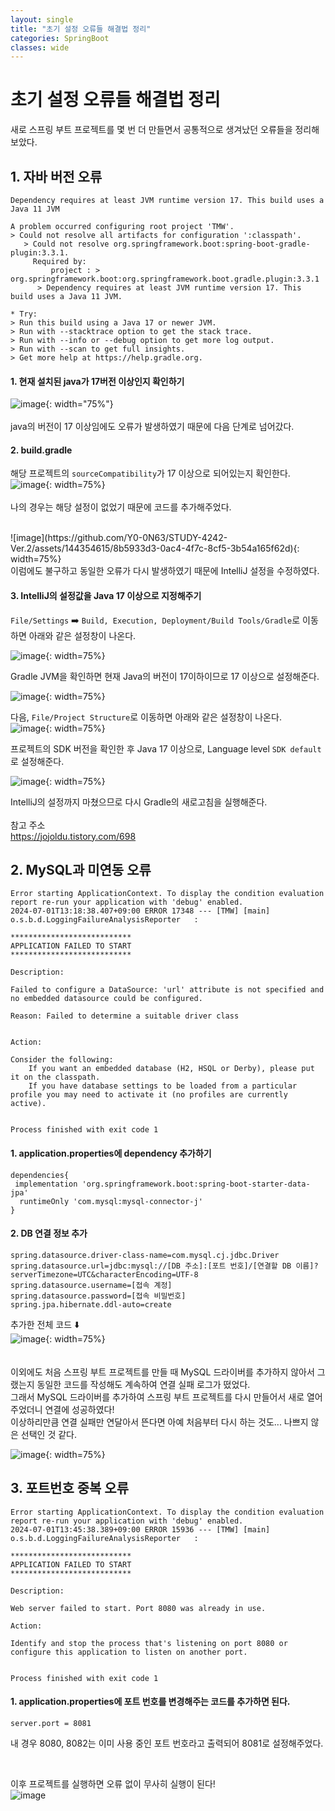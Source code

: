 ```yaml
---
layout: single
title: "초기 설정 오류들 해결법 정리"
categories: SpringBoot
classes: wide
---
```


# 초기 설정 오류들 해결법 정리

새로 스프링 부트 프로젝트를 몇 번 더 만들면서 공통적으로 생겨났던 오류들을 정리해보았다.

## 1. 자바 버전 오류

```
Dependency requires at least JVM runtime version 17. This build uses a Java 11 JVM

A problem occurred configuring root project 'TMW'.
> Could not resolve all artifacts for configuration ':classpath'.
   > Could not resolve org.springframework.boot:spring-boot-gradle-plugin:3.3.1.
     Required by:
         project : > org.springframework.boot:org.springframework.boot.gradle.plugin:3.3.1
      > Dependency requires at least JVM runtime version 17. This build uses a Java 11 JVM.

* Try:
> Run this build using a Java 17 or newer JVM.
> Run with --stacktrace option to get the stack trace.
> Run with --info or --debug option to get more log output.
> Run with --scan to get full insights.
> Get more help at https://help.gradle.org.
```

#### 1. 현재 설치된 java가 17버전 이상인지 확인하기 <br>
![image](https://github.com/Y0-0N63/STUDY-4242-Ver.2/assets/144354615/07d9b70c-71a1-4577-b43b-49d5c681a71b){: width="75%"} <br> <br>
java의 버전이 17 이상임에도 오류가 발생하였기 때문에 다음 단계로 넘어갔다.

#### 2. build.gradle <br>
해당 프로젝트의 `sourceCompatibility`가 17 이상으로 되어있는지 확인한다. <br>
![image](https://github.com/Y0-0N63/STUDY-4242-Ver.2/assets/144354615/0ff84754-9809-450e-aa1c-5e88e0903ac8){: width=75%} <br> <br>
나의 경우는 해당 설정이 없었기 때문에 코드를 추가해주었다. <br>

 <br>
![image](https://github.com/Y0-0N63/STUDY-4242-Ver.2/assets/144354615/8b5933d3-0ac4-4f7c-8cf5-3b54a165f62d){: width=75%} <br>
이럼에도 불구하고 동일한 오류가 다시 발생하였기 때문에 IntelliJ 설정을 수정하였다. <br>

#### 3. IntelliJ의 설정값을 Java 17 이상으로 지정해주기

`File/Settings` ➡️ `Build, Execution, Deployment/Build Tools/Gradle`로 이동하면 아래와 같은 설정창이 나온다.

![image](https://github.com/Y0-0N63/STUDY-4242-Ver.2/assets/144354615/e611970e-6fdd-4f57-ab24-acb33ec3e807){: width=75%} <br>

Gradle JVM을 확인하면 현재 Java의 버전이 17이하이므로 17 이상으로 설정해준다.

![image](https://github.com/Y0-0N63/STUDY-4242-Ver.2/assets/144354615/0c8e94c7-0dfe-4571-b013-11deeeb78cd7){: width=75%} <br>

다음, `File/Project Structure`로 이동하면 아래와 같은 설정창이 나온다. <br>
![image](https://github.com/Y0-0N63/STUDY-4242-Ver.2/assets/144354615/e28e899c-d851-49a4-a1dd-bd4115e29830){: width=75%} <br>

프로젝트의 SDK 버전을 확인한 후 Java 17 이상으로, Language level `SDK default`로 설정해준다.

![image](https://github.com/Y0-0N63/STUDY-4242-Ver.2/assets/144354615/b96a6d8e-b8c6-4405-8d13-0880a9bae39e){: width=75%} 
<br>

IntelliJ의 설정까지 마쳤으므로 다시 Gradle의 새로고침을 실행해준다. <br>
 <br>
참고 주소 <br>
https://jojoldu.tistory.com/698

## 2. MySQL과 미연동 오류

```
Error starting ApplicationContext. To display the condition evaluation report re-run your application with 'debug' enabled.
2024-07-01T13:18:38.407+09:00 ERROR 17348 --- [TMW] [main] o.s.b.d.LoggingFailureAnalysisReporter   : 

***************************
APPLICATION FAILED TO START
***************************

Description:

Failed to configure a DataSource: 'url' attribute is not specified and no embedded datasource could be configured.

Reason: Failed to determine a suitable driver class


Action:

Consider the following:
	If you want an embedded database (H2, HSQL or Derby), please put it on the classpath.
	If you have database settings to be loaded from a particular profile you may need to activate it (no profiles are currently active).


Process finished with exit code 1
```

#### 1. application.properties에 dependency 추가하기

```
dependencies{  
 implementation 'org.springframework.boot:spring-boot-starter-data-jpa'  
  runtimeOnly 'com.mysql:mysql-connector-j'  
}
```

#### 2. DB 연결 정보 추가

```
spring.datasource.driver-class-name=com.mysql.cj.jdbc.Driver  
spring.datasource.url=jdbc:mysql://[DB 주소]:[포트 번호]/[연결할 DB 이름]?serverTimezone=UTC&characterEncoding=UTF-8  
spring.datasource.username=[접속 계정]
spring.datasource.password=[접속 비밀번호]
spring.jpa.hibernate.ddl-auto=create
```

추가한 전체 코드 ⬇️  <br>
![image](https://github.com/Y0-0N63/STUDY-4242-Ver.2/assets/144354615/df864952-0156-4574-8f56-2b21f1b6bab3){: width=75%} <br>
 <br> <br>
이외에도 처음 스프링 부트 프로젝트를 만들 때 MySQL 드라이버를 추가하지 않아서 그랬는지 동일한 코드를 작성해도 계속하여 연결 실패 로그가 떴었다. <br>
그래서  MySQL 드라이버를 추가하여 스프링 부트 프로젝트를 다시 만들어서 새로 열어주었더니 연결에 성공하였다! <br>
이상하리만큼 연결 실패만 연달아서 뜬다면 아예 처음부터 다시 하는 것도... 나쁘지 않은 선택인 것 같다.

![image](https://github.com/Y0-0N63/STUDY-4242-Ver.2/assets/144354615/03ac70dd-1276-475c-8cf8-1accafc91862){: width=75%} <br>

## 3. 포트번호 중복 오류

```
Error starting ApplicationContext. To display the condition evaluation report re-run your application with 'debug' enabled.
2024-07-01T13:45:38.389+09:00 ERROR 15936 --- [TMW] [main] o.s.b.d.LoggingFailureAnalysisReporter   : 

***************************
APPLICATION FAILED TO START
***************************

Description:

Web server failed to start. Port 8080 was already in use.

Action:

Identify and stop the process that's listening on port 8080 or configure this application to listen on another port.


Process finished with exit code 1
```

#### 1. application.properties에 포트 번호를 변경해주는 코드를 추가하면 된다. <br>

`server.port = 8081`

내 경우 8080, 8082는 이미 사용 중인 포트 번호라고 출력되어 8081로 설정해주었다. <br>

<br>

이후 프로젝트를 실행하면 오류 없이 무사히 실행이 된다!  <br>
![image](https://github.com/Y0-0N63/STUDY-4242-Ver.2/assets/144354615/d78ba8f9-4726-4066-99a2-210e99675040)
